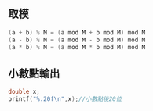 ## 取模
```cpp
(a + b) % M = (a mod M + b mod M) mod M
(a - b) % M = (a mod M - b mod M) mod M
(a * b) % M = (a mod M * b mod M) mod M
```
## 小數點輸出
```cpp
double x;
printf("%.20f\n",x);//小數點後20位
```

